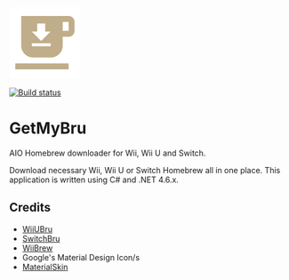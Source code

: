 ![Icon](https://raw.githubusercontent.com/DrHacknik/GetMyBru/master/Common/Icons/Icon128.png)

[![Build status](https://ci.appveyor.com/api/projects/status/rv1ka3qoiw4mqn0p/branch/master?svg=true)](https://ci.appveyor.com/project/zoltx23/getmybru/branch/master)
# GetMyBru
AIO Homebrew downloader for Wii, Wii U and Switch. 

Download necessary Wii, Wii U or Switch Homebrew all in one place. 
This application is written using C# and .NET 4.6.x. 

## Credits 
* [WiiUBru](https://wiiubru.com/appstore/#/)
* [SwitchBru](https://switchbru.com/appstore/#/)
* [WiiBrew](https://wiibrew.org/wiki/Main_Page)
* Google's Material Design Icon/s
* [MaterialSkin](https://github.com/IgnaceMaes/MaterialSkin)
